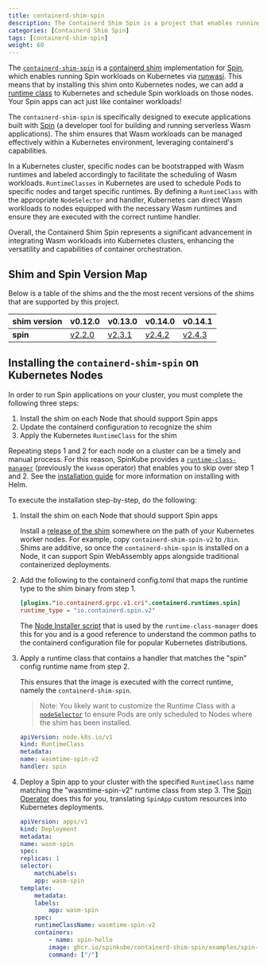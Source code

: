```yaml
---
title: containerd-shim-spin
description: The Containerd Shim Spin is a project that enables running Spin applications on Kubernetes.
categories: [Containerd Shim Spin]
tags: [containerd-shim-spin]
weight: 60
---
```


The [`containerd-shim-spin`](https://github.com/spinkube/containerd-shim-spin) is a [containerd shim](https://github.com/containerd/containerd/blob/main/core/runtime/v2/README.md#runtime-shim) implementation for [Spin](https://developer.fermyon.com/spin), which enables running Spin workloads on Kubernetes via [runwasi](https://github.com/deislabs/runwasi). This means that by installing this shim onto Kubernetes nodes, we can add a [runtime class](https://kubernetes.io/docs/concepts/containers/runtime-class/) to Kubernetes and schedule Spin workloads on those nodes. Your Spin apps can act just like container workloads!

The `containerd-shim-spin` is specifically designed to execute applications built with [Spin](https://www.fermyon.com/spin) (a developer tool for building and running serverless Wasm applications). The shim ensures that Wasm workloads can be managed effectively within a Kubernetes environment, leveraging containerd's capabilities.

In a Kubernetes cluster, specific nodes can be bootstrapped with Wasm runtimes and labeled accordingly to facilitate the scheduling of Wasm workloads. `RuntimeClasses` in Kubernetes are used to schedule Pods to specific nodes and target specific runtimes. By defining a `RuntimeClass` with the appropriate `NodeSelector` and handler, Kubernetes can direct Wasm workloads to nodes equipped with the necessary Wasm runtimes and ensure they are executed with the correct runtime handler.

Overall, the Containerd Shim Spin represents a significant advancement in integrating Wasm workloads into Kubernetes clusters, enhancing the versatility and capabilities of container orchestration.

## Shim and Spin Version Map


Below is a table of the shims and the the most recent versions of the shims that are supported by this project.

| **shim version** | v0.12.0                                                                          | v0.13.0                                                                            | v0.14.0                                                                             | v0.14.1                                                                             |
| ---------------- | -------------------------------------------------------------------------------- | -------------------------------------------------------------------------------- | -------------------------------------------------------------------------------- | -------------------------------------------------------------------------------- | 
| **spin**         | [v2.2.0](https://github.com/fermyon/spin/releases/tag/v2.2.0)                    | [v2.3.1](https://github.com/fermyon/spin/releases/tag/v2.3.1)                    | [v2.4.2](https://github.com/fermyon/spin/releases/tag/v2.4.2)                    | [v2.4.3](https://github.com/fermyon/spin/releases/tag/v2.4.3)                    |


## Installing the `containerd-shim-spin` on Kubernetes Nodes

In order to run Spin applications on your cluster, you must complete the following three steps:

1. Install the shim on each Node that should support Spin apps
2. Update the containerd configuration to recognize the shim
3. Apply the Kubernetes `RuntimeClass` for the shim

Repeating steps 1 and 2 for each node on a cluster can be a timely and manual process. For this reason, SpinKube provides a [`runtime-class-manager`](../runtime-class-manager/) (previously the `kwasm` operator) that enables you to skip over step 1 and 2. See the [installation guide](../spin-operator/installation/installing-with-helm.md) for more information on installing with Helm.

To execute the installation step-by-step, do the following:

1. Install the shim on each Node that should support Spin apps

    Install a [release of the shim](https://github.com/spinkube/containerd-shim-spin/releases) somewhere on the path of your Kubernetes worker nodes. For example, copy `containerd-shim-spin-v2` to `/bin`. Shims are additive, so once the `containerd-shim-spin` is installed on a Node, it can support Spin WebAssembly apps alongside traditional containerized deployments. 

1. Add the following to the containerd config.toml that maps the runtime type to the shim binary from step 1.

    ```toml
    [plugins."io.containerd.grpc.v1.cri".containerd.runtimes.spin]
    runtime_type = "io.containerd.spin.v2"
    ```

    The [Node Installer script](https://github.com/spinkube/containerd-shim-spin/blob/main/node-installer/script/installer.sh) that is used by the `runtime-class-manager` does this for you and is a good reference to understand the common paths to the containerd configuration file for popular Kubernetes distributions.

1. Apply a runtime class that contains a handler that matches the "spin" config runtime name from step 2.

    This ensures that the image is executed with the correct runtime, namely the `containerd-shim-spin`.

    > Note: You likely want to customize the Runtime Class with a [`nodeSelector`](https://kubernetes.io/docs/concepts/scheduling-eviction/assign-pod-node/#nodeselector) to ensure Pods are only scheduled to Nodes where the shim has been installed.

    ```yaml
    apiVersion: node.k8s.io/v1
    kind: RuntimeClass
    metadata:
    name: wasmtime-spin-v2
    handler: spin

    ```

1. Deploy a Spin app to your cluster with the specified `RuntimeClass` name matching the "wasmtime-spin-v2" runtime class from step 3. The [Spin Operator](../spin-operator/_index.md) does this for you, translating `SpinApp` custom resources into Kubernetes deployments.

    ```yaml
    apiVersion: apps/v1
    kind: Deployment
    metadata:
    name: wasm-spin
    spec:
    replicas: 1
    selector:
        matchLabels:
        app: wasm-spin
    template:
        metadata:
        labels:
            app: wasm-spin
        spec:
        runtimeClassName: wasmtime-spin-v2
        containers:
            - name: spin-hello
            image: ghcr.io/spinkube/containerd-shim-spin/examples/spin-rust-hello:v0.13.0
            command: ["/"]
    ```
